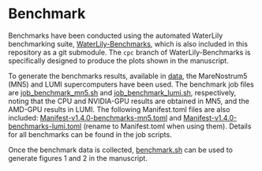 # Benchmark

Benchmarks have been conducted using the automated WaterLily benchmarking suite, [WaterLily-Benchmarks](https://github.com/WaterLily-jl/WaterLily-Benchmarks), which is also included in this repository as a git submodule. The `cpc` branch of WaterLily-Benchmarks is specifically designed to produce the plots shown in the manuscript.

To generate the benchmarks results, available in [data](./data), the MareNostrum5 (MN5) and LUMI supercomputers have been used. The benchmark job files are [job_benchmark_mn5.sh](https://github.com/WaterLily-jl/WaterLily-Benchmarks/blob/cpc/job_benchmark_mn5.sh) and [job_benchmark_lumi.sh](https://github.com/WaterLily-jl/WaterLily-Benchmarks/blob/cpc/job_benchmark_lumi.sh), respectively, noting that the CPU and NVIDIA-GPU results are obtained in MN5, and the AMD-GPU results in LUMI. The following Manifest.toml files are also included: [Manifest-v1.4.0-benchmarks-mn5.toml](https://github.com/WaterLily-jl/WaterLily-Benchmarks/blob/cpc/Manifest-v1.4.0-benchmarks-mn5.toml) and [Manifest-v1.4.0-benchmarks-lumi.toml](https://github.com/WaterLily-jl/WaterLily-Benchmarks/blob/cpc/Manifest-v1.4.0-benchmarks-lumi.toml) (rename to Manifest.toml when using them). Details for all benchmarks can be found in the job scripts.

Once the benchmark data is collected, [benchmark.sh](benchmark.sh) can be used to generate figures 1 and 2 in the manuscript.